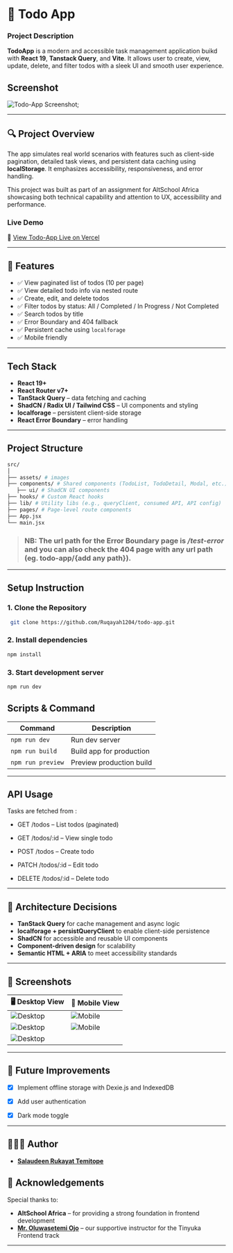 # 📝 Todo App 

### Project Description

**TodoApp** is a modern and accessible task management application buikd with **React 19**, **Tanstack Query**, and **Vite**. It allows user to create, view, update, delete, and filter todos with a sleek UI and smooth user experience.

## Screenshot
![Todo-App Screenshot](./src/assets/screenshot-1.png);

---

## 🔍 Project Overview

The app simulates real world scenarios with features such as client-side pagination, detailed task views, and persistent data caching using **localStorage**. It emphasizes accessibility, responsiveness, and error handling. 

This project was built as part of an assignment for AltSchool Africa showcasing both technical capability and attention to UX, accessibility and performance.

### Live Demo

🔗 [View Todo-App Live on Vercel](https://todo-app-dun-alpha.vercel.app/)

---

## 🚀 Features

- ✅ View paginated list of todos (10 per page)
- ✅ View detailed todo info via nested route
- ✅ Create, edit, and delete todos
- ✅ Filter todos by status: All / Completed / In Progress / Not Completed
- ✅ Search todos by title
- ✅ Error Boundary and 404 fallback
- ✅ Persistent cache using `localforage`
- ✅ Mobile friendly

---

## Tech Stack

- **React 19+**
- **React Router v7+**
- **TanStack Query** – data fetching and caching
- **ShadCN / Radix UI / Tailwind CSS** – UI components and styling
- **localforage** – persistent client-side storage
- **React Error Boundary** – error handling

---

## Project Structure

```bash
src/
│
├── assets/ # images
├── components/ # Shared components (TodoList, TodoDetail, Modal, etc.)
   ├── ui/ # ShadCN UI components
├── hooks/ # Custom React hooks
├── lib/ # Utility libs (e.g., queryClient, consumed API, API config)
├── pages/ # Page-level route components
├── App.jsx
└── main.jsx

```

> ### **NB:** The url path for the Error Boundary page is ***/test-error***	 and you can also check the 404 page with any url path (eg. todo-app/{add any path}).

---

## Setup Instruction

### 1. Clone the Repository

```bash
 git clone https://github.com/Ruqayah1204/todo-app.git

```

### 2. Install dependencies

```bash
npm install

```
### 3. Start development server

```bash
npm run dev

```

## Scripts & Command

| Command           | Description              |
| ----------------- | ------------------------ |
| `npm run dev`     | Run dev server           |
| `npm run build`   | Build app for production |
| `npm run preview` | Preview production build |

---

## API Usage

Tasks are fetched from :

- GET /todos – List todos (paginated)
+ GET /todos/:id – View single todo
- POST /todos – Create todo
+ PATCH /todos/:id – Edit todo
- DELETE /todos/:id – Delete todo


---

## 🧠 Architecture Decisions

- **TanStack Query** for cache management and async logic
- **localforage + persistQueryClient** to enable client-side persistence
- **ShadCN** for accessible and reusable UI components
- **Component-driven design** for scalability
- **Semantic HTML + ARIA** to meet accessibility standards

---

## 📸 Screenshots

| 🖥️ Desktop View                  | 📱 Mobile View                 |
| -------------------------------- | ------------------------------ |
| ![Desktop](./src/assets/screenshot-1.png) | ![Mobile](./src/assets/screenshot-2.png) |
| ![Desktop](./src/assets/screenshot-4.png) | ![Mobile](./src/assets/screenshot-3.png) |
| ![Desktop](./src/assets/screenshot-5.png) |  


---

## 🌱 Future Improvements

- [x] Implement offline storage with Dexie.js and IndexedDB
- [x] Add user authentication
- [x] Dark mode toggle


---

## 👨🏽‍💻 Author

- **[Salaudeen Rukayat Temitope](https://github.com/Ruqayah1204)**


## 🙏 Acknowledgements

Special thanks to:

- **AltSchool Africa** – for providing a strong foundation in frontend development
- **[Mr. Oluwasetemi Ojo](https://github.com/Oluwasetemi)** – our supportive instructor for the Tinyuka Frontend track

---
